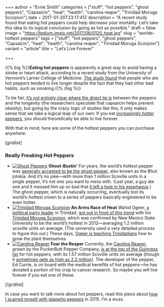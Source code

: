 +++
author = "Ernie Smith"
categories = ["stuff", "hot peppers", "ghost peppers", "Capsaicin", "heat", "health", "carolina reaper", "Trinidad Moruga Scorpion"]
date = 2017-01-20T23:17:41Z
description = "A recent study found that eating hot peppers could help decrease your mortality. Let’s take this idea to its logical conclusion by going as hot as possible."
draft = false
image = "https://tedium.imgix.net/2017/06/0120_heat.jpg"
slug = "worlds-hottest-peppers"
tags = ["stuff", "hot peppers", "ghost peppers", "Capsaicin", "heat", "health", "carolina reaper", "Trinidad Moruga Scorpion"]
variant = "article"
title = "Let’s Live Forever"

+++

{{% big %}}**Eating hot peppers** is apparently a great way to avoid having a stroke or heart attack, according to a recent study from the University of Vermont’s Larner College of Medicine. [The study found](http://www.upi.com/Health_News/2017/01/13/Eating-hot-chili-peppers-linked-to-decreased-mortality-Study/7841484331022/) that  people who ate hot peppers tended to live longer despite the fact that they had other bad habits, such as smoking.{{% /big %}}

To be fair, [it’s not entirely clear where the direct tie is](https://www.sciencedaily.com/releases/2017/01/170113133047.htm) between the peppers and the longevity (the researchers speculate that capsaicin helps prevent obesity), but going by the crazy logic of studies like this, it only makes sense that we take a logical leap of our own: If you eat [increasingly hotter peppers](http://amzn.to/2iTxkWM), you should theoretically be able to live forever.

With that in mind, here are some of the hottest peppers you can purchase anywhere:

[gridlist]

### Really Freaking Hot Peppers

* [![Ghost Peppers](https://tedium.imgix.net/2017/06/0120_ghost.jpg)](http://amzn.to/2j2TwkI) **Ghost-Bustin’** For years, the world’s hottest pepper was [generally accepted to be the ghost pepper](http://amzn.to/2j2TwkI), also known as the Bhut jolokia. And it’s no joke—with more than 1 million Scoville units in a single pepper, it’s not one you want to mess with. (Last year, a guy ate one and it messed him up so bad that [it left a hole in his esophagus](http://www.latimes.com/local/lanow/la-me-ln-ghost-pepper-man-hole-throat-20161019-snap-story.html).) The ghost pepper, which is naturally occurring, eventually lost its world’s-hottest crown to a series of peppers basically engineered to be even hotter.
* [![Trinidad Moruga Scorpion](https://tedium.imgix.net/2017/06/0120_trinidad.jpg)](http://amzn.to/2jI9Zfr) **An Arms Race of Heat** Wahid Ogeer, [a political party leader](http://www.trinidadexpress.com/20150518/news/new-political-party-formed) in Trinidad, [got out in front of this trend](http://gizmodo.com/5885581/the-2-million-shu-trinidad-moruga-scorpion-pepper-is-the-worlds-hottest) with his [Trinidad Moruga Scorpion](http://amzn.to/2jI9Zfr), which was confirmed by New Mexico State University to be the world’s hottest in 2012—averaging 1.2 million scoville units on average. (The university used a very detailed process to figure this out.) These days, [Ogeer is teaching Trinidadians](http://www.guardian.co.tt/news/2016-02-13/cut-out-middleman-help-people-earn?utm_content=bufferbc8e6&utm_medium=social&utm_source=facebook.com&utm_campaign=buffer) how to grow the plant themselves. 
* [![Carolina Reaper](https://tedium.imgix.net/2017/06/0120_reaper.jpg)](http://amzn.to/2kb5JFS) **Fear the Reaper** Currently, the [Carolina Reaper](http://amzn.to/2kb5JFS), grown by the PuckerButt Pepper Company, [is at the top of the Guinness list](http://www.guinnessworldrecords.com/world-records/hottest-chili) for hot peppers, with its 1.57 million Scoville units on average (though it [sometimes gets as high as 2.2 million](https://www.pri.org/stories/2016-08-18/eating-carolina-reaper-pepper-eating-molten-lava)). The developer of the pepper, Ed Currie, is on board with the medical benefits of hot peppers—he has donated a portion of his crop to cancer research. So maybe you will live forever if you eat one of these.

[/gridlist]

In case you want to talk more about hot peppers, read this piece about [how I scarred myself with jalapeño peppers](http://tedium.co/2015/07/30/my-hands-are-burning/) in 2015. I’m a wuss.